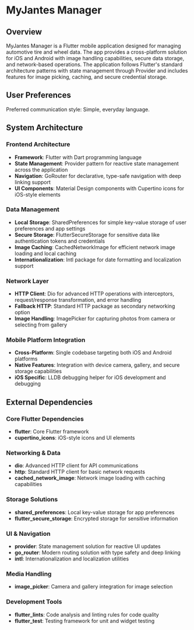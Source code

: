 # MyJantes Manager

## Overview

MyJantes Manager is a Flutter mobile application designed for managing automotive tire and wheel data. The app provides a cross-platform solution for iOS and Android with image handling capabilities, secure data storage, and network-based operations. The application follows Flutter's standard architecture patterns with state management through Provider and includes features for image picking, caching, and secure credential storage.

## User Preferences

Preferred communication style: Simple, everyday language.

## System Architecture

### Frontend Architecture
- **Framework**: Flutter with Dart programming language
- **State Management**: Provider pattern for reactive state management across the application
- **Navigation**: GoRouter for declarative, type-safe navigation with deep linking support
- **UI Components**: Material Design components with Cupertino icons for iOS-style elements

### Data Management
- **Local Storage**: SharedPreferences for simple key-value storage of user preferences and app settings
- **Secure Storage**: FlutterSecureStorage for sensitive data like authentication tokens and credentials
- **Image Caching**: CachedNetworkImage for efficient network image loading and local caching
- **Internationalization**: Intl package for date formatting and localization support

### Network Layer
- **HTTP Client**: Dio for advanced HTTP operations with interceptors, request/response transformation, and error handling
- **Fallback HTTP**: Standard HTTP package as secondary networking option
- **Image Handling**: ImagePicker for capturing photos from camera or selecting from gallery

### Mobile Platform Integration
- **Cross-Platform**: Single codebase targeting both iOS and Android platforms
- **Native Features**: Integration with device camera, gallery, and secure storage capabilities
- **iOS Specific**: LLDB debugging helper for iOS development and debugging

## External Dependencies

### Core Flutter Dependencies
- **flutter**: Core Flutter framework
- **cupertino_icons**: iOS-style icons and UI elements

### Networking & Data
- **dio**: Advanced HTTP client for API communications
- **http**: Standard HTTP client for basic network requests
- **cached_network_image**: Network image loading with caching capabilities

### Storage Solutions
- **shared_preferences**: Local key-value storage for app preferences
- **flutter_secure_storage**: Encrypted storage for sensitive information

### UI & Navigation
- **provider**: State management solution for reactive UI updates
- **go_router**: Modern routing solution with type safety and deep linking
- **intl**: Internationalization and localization utilities

### Media Handling
- **image_picker**: Camera and gallery integration for image selection

### Development Tools
- **flutter_lints**: Code analysis and linting rules for code quality
- **flutter_test**: Testing framework for unit and widget testing